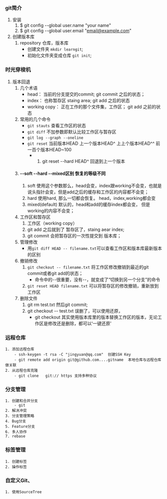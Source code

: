 ### git简介
1. 安装 
    1. $ git config --global user.name "your name"
    2. $ git config --global user.email "email@example.com"
2. 创建版本库
    1. repository 仓库，版本库
        - 创建文件夹 `mkdir learngit`;
        - 初始化文件夹变成仓库 `git init`;
### 时光穿梭机
1. 版本回退 
    1. 几个术语 
        - head： 当前的分支提交的commit; git commit 之后的状态；
        - index： 也称暂存区 staing area;  git add 之后的状态
        - working copy： 正在工作的那个文件集，工作区； git add 之前的状态
    2. 常用的几个命令
        - `git stauts` 查看工作区的状态 
        - `git diff` 不加参数即默认比较工作区与暂存区
        - `git log --graph --oneline` 
        - `git reset` 当前版本HEAD 上一个版本HEAD^ 上上个版本HEAD^^ 前一百个版本HEAD~100
            - 1. git reset --hard  HEAD^ 回退到上一个版本   
    3. #### --soft --hard --mixed区别  恢复的等级不同
        1. soft 使用这个参数那么，head会变，index跟working不会变，也就是说头指针会变，但是add之后的缓存和工作区的内容都不会变；
        2. hard 使用hard, 那么一切都会恢复。 head，index,working都会变
        3. mixed(default) 默认的，head和add的缓存index都会变， 但是working的内容不会变；
    2. 工作区和暂存区
        1. 工作区（working copy）
        2. git add 之后就到了 暂存区了，staing aear index;
        3. git commit 会把暂存区的一次性提交到 版本库；
    3. 管理修改
        - 用`git diff HEAD -- filename.txt`可以查看工作区和版本库最新版本的区别
    4. 撤销修改
        1. `git checkout -- filename.txt` 将工作区修改撤销到最近的git commit或者git add的状态；
            - 命令中的--很重要，没有--，就变成了“切换到另一个分支”的命令
        2. `git reset HEAD filename.txt` 可以将暂存区的修改撤销，重新放到工作区 
    5. 删除文件 
        1. git rm test.txt  然后git commit; 
        2. git checkout -- test.txt 误删了，可以使用还原，
            - git checkout 其实使用版本库里的版本替换工作区的版本，无论工作区是修改还是删除，都可以‘一键还原’
### 远程仓库
    1. 添加远程仓库
        - ssh-keygen -t rsa -C "jingyuan@qq.com"  创建SSH Key
        - git remote add origin git@github.com....gitname  本地仓库与远程仓库做关联
    2. 从远程仓库克隆
        - git clone   git:// https 支持多种协议
### 分支管理
    1. 创建和合并分支
        - git 
    2. 解决冲突
    3. 分支管理策略
    4. Bug分支
    5. Feature分支
    6. 多人协作
    7. rebase
### 标签管理
    1. 创建标签
    2. 操作标签
### 自定义Git、
    1. 使用SourceTree
